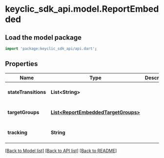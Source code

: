 # keyclic_sdk_api.model.ReportEmbedded

## Load the model package
```dart
import 'package:keyclic_sdk_api/api.dart';
```

## Properties
Name | Type | Description | Notes
------------ | ------------- | ------------- | -------------
**stateTransitions** | **List&lt;String&gt;** |  | [optional] [default to []]
**targetGroups** | [**List&lt;ReportEmbeddedTargetGroups&gt;**](ReportEmbeddedTargetGroups.md) |  | [optional] [default to []]
**tracking** | **String** |  | [optional] [default to null]

[[Back to Model list]](../README.md#documentation-for-models) [[Back to API list]](../README.md#documentation-for-api-endpoints) [[Back to README]](../README.md)


